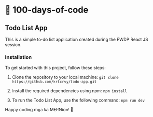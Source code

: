 # 💯 100-days-of-code

## Todo List App

This is a simple to-do list application created during the FWDP React JS session.

### Installation

To get started with this project, follow these steps:

1. Clone the repository to your local machine:
   `git clone https://github.com/krtcrvy/todo-app.git`

2. Install the required dependencies using npm:
   `npm install`

3. To run the Todo List App, use the following command:
   `npm run dev`

Happy coding mga ka MERNion! 🚀
